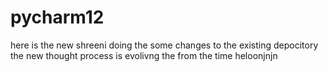 # pycharm12
here is the new shreeni doing the some changes to the existing depocitory
the new thought process is evolivng the from the time
heloonjnjn
